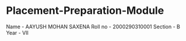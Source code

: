 # Placement-Preparation-Module
Name - AAYUSH MOHAN SAXENA
Roll no - 2000290310001
Section - B
Year - VII
